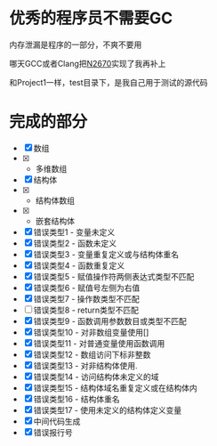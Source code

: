 优秀的程序员不需要GC
====================

内存泄漏是程序的一部分，不爽不要用

哪天GCC或者Clang把[N2670](http://www.open-std.org/jtc1/sc22/wg21/docs/papers/2008/n2670.htm)实现了我再补上

和Project1一样，test目录下，是我自己用于测试的源代码

完成的部分
==========

- [x] 数组
- [x] - 多维数组
- [x] 结构体
- [x] - 结构体数组
- [x] - 嵌套结构体
- [x] 错误类型1 - 变量未定义
- [x] 错误类型2 - 函数未定义
- [x] 错误类型3 - 变量重复定义或与结构体重名
- [x] 错误类型4 - 函数重复定义
- [x] 错误类型5 - 赋值操作符两侧表达式类型不匹配
- [x] 错误类型6 - 赋值号左侧为右值
- [x] 错误类型7 - 操作数类型不匹配
- [ ] 错误类型8 - return类型不匹配
- [x] 错误类型9 - 函数调用参数数目或类型不匹配
- [x] 错误类型10 - 对非数组变量使用[]
- [x] 错误类型11 - 对普通变量使用函数调用
- [x] 错误类型12 - 数组访问下标非整数
- [x] 错误类型13 - 对非结构体使用.
- [x] 错误类型14 - 访问结构体未定义的域
- [x] 错误类型15 - 结构体域名重复定义或在结构体内
- [x] 错误类型16 - 结构体重名
- [x] 错误类型17 - 使用未定义的结构体定义变量
- [x] 中间代码生成
- [x] 错误报行号
